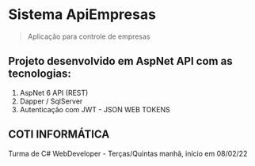 # Sistema ApiEmpresas
> Aplicação para controle de empresas
## Projeto desenvolvido em AspNet API com as tecnologias:
1. AspNet 6 API (REST)
2. Dapper / SqlServer
3. Autenticação com JWT - JSON WEB TOKENS
## COTI INFORMÁTICA
Turma de C# WebDeveloper - Terças/Quintas manhã, início em 08/02/22